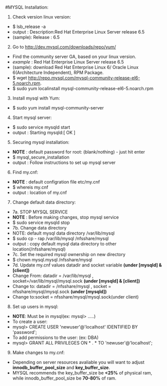 #MYSQL Installation:


1. Check version linux version:
  - $ lsb_release -a
  - output  : Description:Red Hat Enterprise Linux Server release 6.5
  - (sample): Release    : 6.5

2. Go to <http://dev.mysql.com/downloads/repo/yum/>
  - Find the community server GA, based on your linux version.
  - *example* : Red Hat Enterprise Linux Server release 6.5
  - (sample): download Red Hat Enterprise Linux 6/ Oracle Linux 6(Architecture Independent), RPM Package.
  - $ wget http://repo.mysql.com/mysql-community-release-el6-5.noarch.rpm. 
  - $ sudo yum localinstall mysql-community-release-el6-5.noarch.rpm

3. Install mysql with Yum:
  - $ sudo yum install mysql-community-server

4. Start mysql server:
  - $ sudo service mysqld start
  - output  : Starting mysqld:[ OK ]

5. Securing mysql installation:
  - **NOTE**    : default password for root: (blank/nothing) - just hit enter
  - $ mysql_secure_installation
  - output  : Follow instructions to set up mysql server

6. Find my.cnf:
  - **NOTE**    : default configration file etc/my.cnf
  - $ whereis my.cnf
  - output  : location of my.cnf

7. Change default data directory:
  - 7a. STOP MYSQL SERVICE
  - **NOTE**    : Before making changes, stop mysql service
  - $ sudo service mysqld stop
  - 7b. Change data directory
  - NOTE: default mysql data directory /var/lib/mysql
  - $ sudo cp - rap /var/lib/mysql /nfsshare/mysql
  - output  : copy default mysql data directory to other location(/nfsshare/mysql)
  - 7c. Set the required mysql ownership on new directory
  - $ chown mysql.mysql /nfsshare/mysql
  - 7d. Update my.cnf values datadir and socket variable **(under [mysqld] & [client])**
  - Change From: datadir = /var/lib/mysql , socket=/var/lib/mysql/mysql.sock **(under [mysqld] & [client])**
  - Change to: datadir = /nfsshare/mysql , socket = nfsshare/mysql/mysql.sock **(under [mysqld])**
  - Change to:socket = nfsshare/mysql/mysql.sock(under client)

8. Set up users in mysql:
  - **NOTE**: Must be in mysql(ex: mysql> .....)
  - To create a user:
  - mysql> CREATE USER 'newuser'@'localhost' IDENTIFIED BY 'password';
  - To add permissions to the user: (ex: DBA)
  - mysql> GRANT ALL PRIVILEGES ON * . * TO 'newuser'@'localhost';

9. Make changes to my.cnf:
  - Depending on server resources avaliable you will want to adjust **innodb_buffer_pool_size** and **key_buffer_size**.
  - MYSQL recommends the key_buffer_size be **<25%** of physical ram, while innodb_buffer_pool_size be **70-80%** of ram.

